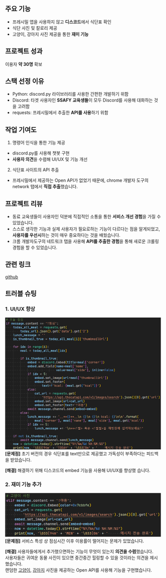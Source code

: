 ## 주요 기능

- 프레시밀 앱을 사용하지 않고 **디스코드**에서 식단표 확인
- 식단 사진 및 칼로리 제공
- 고양이, 강아지 사진 제공을 통한 **재미 기능**

## 프로젝트 성과

이용자 **약 30명** 확보

## 스택 선정 이유

- Python: discord.py 라이브러리를 사용한 간편한 개발하기 위함
- Discord: 타겟 사용자인 **SSAFY 교육생들**이 모두 Discord를 사용해 대화하는 것을 고려함
- requests: 프레시밀에서 추출한 **API를 사용**하기 위함

## 작업 기여도

1. 명령어 인식을 통한 기능 제공

- discord.py를 사용해 챗봇 구현
- **사용자 의견**을 수렴해 UI/UX 및 기능 개선

2. 식단표 사이트의 API 추출

- 프레시밀에서 제공하는 Open API가 없었기 때문에, chrome 개발자 도구의 network 탭에서 **직접 추출**했습니다.

## 프로젝트 리뷰

- 동료 교육생들이 사용자인 덕분에 직접적인 소통을 통한 **서비스 개선 경험**을 가질 수 있었습니다.
- 스스로 생각한 기능과 실제 사용자가 필요로하는 기능이 다르다는 점을 알게되었고, **사용자를 우선시**하는 것이 매우 중요하다는 것을 배웠습니다.
- 크롬 개발자도구의 네트워크 탭을 사용해 **API를 추출한 경험**을 통해 새로운 크롤링 경험을 할 수 있었습니다.

## 관련 링크

[github](https://github.com/appletail/SSAFYGwangjuLunchBot)

## 트러블 슈팅

### 1. UI/UX 향상

![LunchBot1](image/LunchBot1.png)  
**[문제점]** 초기 버전의 경우 식단표를 text만으로 제공했고 가독성이 부족하다는 피드백을 받았습니다.

**[해결]** 해결하기 위해 디스코드의 embed 기능을 사용해 UI/UX를 향상했 습니다.

### 2. 재미 기능 추가

![LunchBot2](image/LunchBot2.png)  
**[문제점]** 서비스 특성 상 점심시간 이후 이용률이 떨어지는 문제가 있었습니다.

**[해결]** 사용자들에게서 추가했으면하는 기능이 무엇이 있는지 **의견을 수렴**했습니다.  
사용자들은 귀여운 동물 사진이 있으면 중간중간 힐링할 수 있을 것이라는 의견을 제시했습니다.  
랜덤한 [고양이](https://api.thecatapi.com/v1/images/search), [강아지](https://api.thedogapi.com/v1/images/search) 사진을 제공하는 Open API를 사용해 기능을 구현했습니다.

